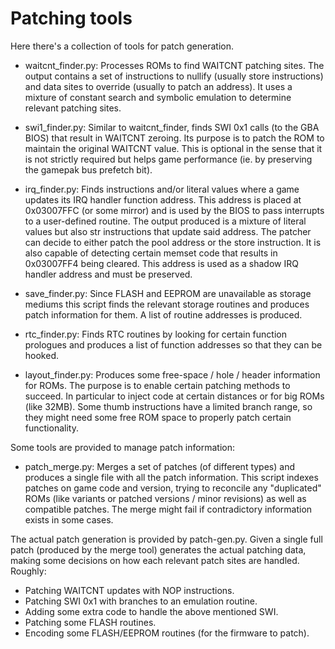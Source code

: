 
Patching tools
==============

Here there's a collection of tools for patch generation.

 * waitcnt\_finder.py: Processes ROMs to find WAITCNT patching sites. The output
   contains a set of instructions to nullify (usually store instructions) and
   data sites to override (usually to patch an address). It uses a mixture of
   constant search and symbolic emulation to determine relevant patching sites.

 * swi1\_finder.py: Similar to waitcnt\_finder, finds SWI 0x1 calls (to the GBA
   BIOS) that result in WAITCNT zeroing. Its purpose is to patch the ROM to
   maintain the original WAITCNT value. This is optional in the sense that it
   is not strictly required but helps game performance (ie. by preserving the
   gamepak bus prefetch bit).

 * irq\_finder.py: Finds instructions and/or literal values where a game updates
   its IRQ handler function address. This address is placed at 0x03007FFC (or
   some mirror) and is used by the BIOS to pass interrupts to a user-defined
   routine. The output produced is a mixture of literal values but also str
   instructions that update said address. The patcher can decide to either
   patch the pool address or the store instruction. It is also capable of
   detecting certain memset code that results in 0x03007FF4 being cleared.
   This address is used as a shadow IRQ handler address and must be preserved.

 * save\_finder.py: Since FLASH and EEPROM are unavailable as storage mediums
   this script finds the relevant storage routines and produces patch
   information for them. A list of routine addresses is produced.

 * rtc\_finder.py: Finds RTC routines by looking for certain function prologues
   and produces a list of function addresses so that they can be hooked.

 * layout\_finder.py: Produces some free-space / hole / header information for
   ROMs. The purpose is to enable certain patching methods to succeed. In
   particular to inject code at certain distances or for big ROMs (like 32MB).
   Some thumb instructions have a limited branch range, so they might need
   some free ROM space to properly patch certain functionality.

Some tools are provided to manage patch information:

 * patch\_merge.py: Merges a set of patches (of different types) and produces a
   single file with all the patch information. This script indexes patches on
   game code and version, trying to reconcile any "duplicated" ROMs (like
   variants or patched versions / minor revisions) as well as compatible
   patches. The merge might fail if contradictory information exists in some
   cases.

The actual patch generation is provided by patch-gen.py. Given a single full
patch (produced by the merge tool) generates the actual patching data, making
some decisions on how each relevant patch sites are handled. Roughly:

 - Patching WAITCNT updates with NOP instructions.
 - Patching SWI 0x1 with branches to an emulation routine.
 - Adding some extra code to handle the above mentioned SWI.
 - Patching some FLASH routines.
 - Encoding some FLASH/EEPROM routines (for the firmware to patch).


